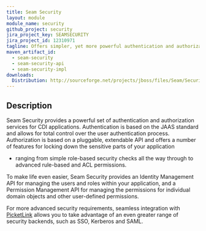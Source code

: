 ```yaml
---
title: Seam Security
layout: module
module_name: security
github_project: security
jira_project_key: SEAMSECURITY
jira_project_id: 12310971
tagline: Offers simpler, yet more powerful authentication and authorization for Java EE applications.
maven_artifact_id: 
  - seam-security
  - seam-security-api
  - seam-security-impl
downloads:
  Distribution: http://sourceforge.net/projects/jboss/files/Seam/Security/ 
---
```

## Description
Seam Security provides a powerful set of authentication and authorization services for CDI applications. Authentication 
is based on the JAAS standard and allows for total control over the user authentication process. Authorization is based 
on a pluggable, extendable API and offers a number of features for locking down the sensitive parts of your application 
- ranging from simple role-based security checks all the way through to advanced rule-based and ACL permissions.

To make life even easier, Seam Security provides an Identity Management API for managing the users and roles within your 
application, and a Permission Management API for managing the permissions for individual domain objects and other 
user-defined permissions.

For more advanced security requirements, seamless integration with [PicketLink](http://www.jboss.org/picketlink) allows 
you to take advantage of an even greater range of security backends, such as SSO, Kerberos and SAML.
